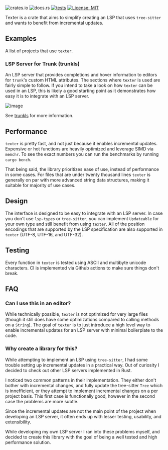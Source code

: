 ![crates.io](https://img.shields.io/crates/v/texter)
![docs.rs](https://img.shields.io/docsrs/texter/latest)
[![tests](https://github.com/airblast-dev/texter/actions/workflows/rust.yml/badge.svg)](https://github.com/airblast-dev/texter/actions/workflows/rust.yml)
[![License: MIT](https://img.shields.io/badge/License-MIT-yellow.svg)](https://opensource.org/licenses/MIT)

Texter is a crate that aims to simplify creating an LSP that uses `tree-sitter` and wants to benefit from incremental updates.

## Examples
A list of projects that use `texter`.

### LSP Server for Trunk (trunkls)
An LSP server that provides completions and hover information to editors for `trunk`'s custom HTML attributes. 
The sections where `texter` is used are fairly simple to follow. If you intend to take a look on how `texter` 
can be used in an LSP, this is likely a good starting point as it demonstrates how easy it is to integrate with 
an LSP server.

![image](https://github.com/user-attachments/assets/854b365d-3293-447a-9811-5ec5c8b9c510)

See [trunkls](https://github.com/airblast-dev/trunkls) for more information.

## Performance
`texter` is pretty fast, and not just because it enables incremental updates.
Expensive or hot functions are heavily optimized and leverage SIMD via `memchr`.
To see the exact numbers you can run the benchmarks by running `cargo bench`.

That being said, the library prioritizes ease of use, instead of performance in 
some cases. For files that are under twenty thousand lines `texter` is generally on par
with more advanced string data structures, making it suitable for majority of use cases.


## Design
The interface is designed to be easy to integrate with an LSP server. 
In case you don't use `lsp-types` or `tree-sitter`, you can implement 
`Updateable` for your own type and still benefit from using `texter`.
All of the position encodings that are supported by the LSP specification are 
also supported in `texter` (UTF-8, UTF-16, and UTF-32).

## Testing
Every function in `texter` is tested using ASCII and multibyte unicode characters.
CI is implemented via Github actions to make sure things don't break.

## FAQ

### Can I use this in an editor?
While technically possible, `texter` is not optimized for very large files 
(though it still does have some optimizations compared to calling methods on a `String`). 
The goal of `texter` is to just introduce a high level way to enable incremental updates 
for an LSP server with minimal boilerplate to the code. 

### Why create a library for this?
While attempting to implement an LSP using `tree-sitter`, I had some trouble setting up 
incremental updates in a practical way. Out of curiosity I decided to check out other 
LSP servers implemented in Rust.

I noticed two common patterns in their implementation. They either don't bother with 
incremental changes, and fully update the tree-sitter `Tree` which is innefficient, 
or they attempt to implement incremental changes on a per project basis. 
This first case is functionally good, however in the second case the problems are more subtle.

Since the incremental updates are not the main point of the project when developing 
an LSP server, it often ends up with lesser testing, usability, and extensibility.

While developing my own LSP server I ran into these problems myself, and decided to 
create this library with the goal of being a well tested and high performance solution.
